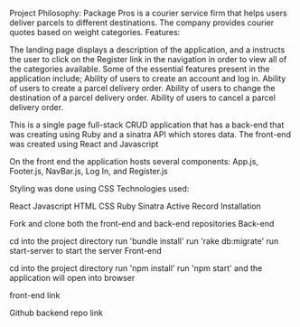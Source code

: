 Project Philosophy:
Package Pros is a courier service firm that helps users deliver parcels to different destinations. The company provides courier quotes based on weight categories.
Features:

The landing page displays a description of the application, and a instructs the user to click on the Register link in the navigation in order to view all of the categories available.
Some of the essential features present in the application include;
Ability of users to create an account and log in.
Ability of users to create a parcel delivery order.
Ability of users to change the destination of a parcel delivery order.
Ability of users to cancel a parcel delivery order.

This is a single page full-stack CRUD application that has a back-end that was creating using Ruby and a sinatra API which stores data. The front-end was created using React and Javascript

On the front end the application hosts several components: App.js, Footer.js, NavBar.js, Log In, and Register.js

Styling was done using CSS
Technologies used:

React Javascript HTML CSS Ruby Sinatra Active Record
Installation

Fork and clone both the front-end and back-end repositories
Back-end

cd into the project directory run 'bundle install' run 'rake db:migrate' run start-server to start the server
Front-end

cd into the project directory run 'npm install' run 'npm start' and the application will open into browser

front-end link

Github backend repo link
